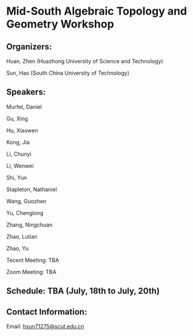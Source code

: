 # Mid-South Algebraic Topology and Geometry Workshop

## Organizers:

Huan, Zhen (Huazhong University of Science and Technology)

Sun, Hao (South China University of Technology)

## Speakers: 

Murfet, Daniel

Gu, Xing

Hu, Xiaowen

Kong, Jia

Li, Chunyi

Li, Wenwei

Shi, Yun

Stapleton, Nathaniel

Wang, Guozhen

Yu, Chenglong

Zhang, Ningchuan

Zhao, Lutian

Zhao, Yu


Tecent Meeting: TBA

Zoom Meeting: TBA

## Schedule: TBA (July, 18th to July, 20th)

## Contact Information:
Email: hsun71275@scut.edu.cn

